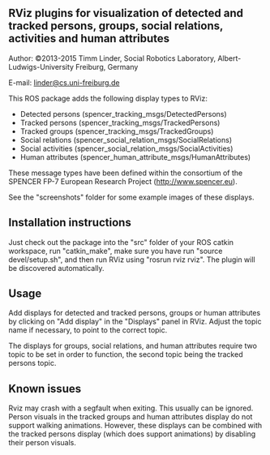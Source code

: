 RViz plugins for visualization of detected and tracked persons, groups, social relations, activities and human attributes
-------------------------------------------------------------------------------------------------------------------------
Author: ©2013-2015 Timm Linder, Social Robotics Laboratory, Albert-Ludwigs-University Freiburg, Germany

E-mail: linder@cs.uni-freiburg.de

This ROS package adds the following display types to RViz:

- Detected persons (spencer_tracking_msgs/DetectedPersons)
- Tracked persons (spencer_tracking_msgs/TrackedPersons)
- Tracked groups (spencer_tracking_msgs/TrackedGroups)
- Social relations (spencer_social_relation_msgs/SocialRelations)
- Social activities (spencer_social_relation_msgs/SocialActivities)
- Human attributes (spencer_human_attribute_msgs/HumanAttributes)

These message types have been defined within the consortium of the SPENCER FP-7 European Research Project (http://www.spencer.eu).

See the "screenshots" folder for some example images of these displays.


Installation instructions
-------------------------
Just check out the package into the "src" folder of your ROS catkin workspace, run "catkin_make", make sure you have run
"source devel/setup.sh", and then run RViz using "rosrun rviz rviz". The plugin will be discovered automatically.

Usage
-----
Add displays for detected and tracked persons, groups or human attributes by clicking on "Add display" in the "Displays"
panel in RViz. Adjust the topic name if necessary, to point to the correct topic.

The displays for groups, social relations, and human attributes require two topic to be set in order to function,
the second topic being the tracked persons topic.

Known issues
------------
Rviz may crash with a segfault when exiting. This usually can be ignored.
Person visuals in the tracked groups and human attributes display do not support walking animations.
However, these displays can be combined with the tracked persons display (which does support animations) by disabling their person visuals.
